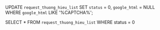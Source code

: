 UPDATE `request_thuong_hieu_list`
SET `status` = 0, `google_html` = NULL
WHERE `google_html` LIKE '%CAPTCHA%';



SELECT * FROM `request_thuong_hieu_list` WHERE status = 0